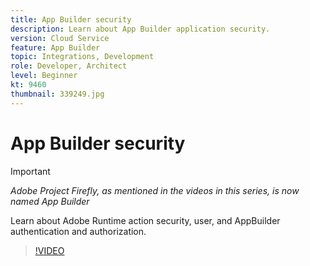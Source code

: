 ```yaml
---
title: App Builder security
description: Learn about App Builder application security.
version: Cloud Service
feature: App Builder
topic: Integrations, Development
role: Developer, Architect
level: Beginner
kt: 9460
thumbnail: 339249.jpg
---
```


# App Builder security

>[!IMPORTANT]
>
> _Adobe Project Firefly, as mentioned in the videos in this series, is now named App Builder_

Learn about Adobe Runtime action security, user, and AppBuilder authentication and authorization.

>[!VIDEO](https://video.tv.adobe.com/v/339249/?quality=12&learn=on)
